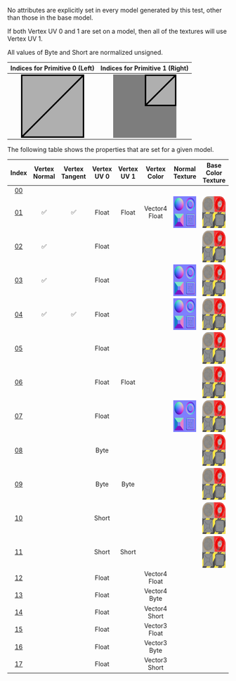 No attributes are explicitly set in every model generated by this test, other than those in the base model.  

If both Vertex UV 0 and 1 are set on a model, then all of the textures will use Vertex UV 1.

All values of Byte and Short are normalized unsigned.

Indices for Primitive 0 (Left) | Indices for Primitive 1 (Right)
:---: | :---:
<img src="./Icon_UVspace0.png" height="144" width="144" align="middle"> | <img src="./Icon_UVspace1.png" height="144" width="144" align="middle">

The following table shows the properties that are set for a given model.  


Index | Vertex Normal | Vertex Tangent | Vertex UV 0 | Vertex UV 1 | Vertex Color | Normal Texture | Base Color Texture
:---: | :---: | :---: | :---: | :---: | :---: | :---: | :---:
[00](./Primitive_Attribute_0.gltf) |   |   |   |   |   |   |  
[01](./Primitive_Attribute_1.gltf) | :white_check_mark: | :white_check_mark: | Float | Float | Vector4 Float | <img src="./Texture_normal.png" height="72" width="72" align="middle"> | <img src="./Texture_baseColor.png" height="72" width="72" align="middle">
[02](./Primitive_Attribute_2.gltf) | :white_check_mark: |   | Float |   |   |   | <img src="./Texture_baseColor.png" height="72" width="72" align="middle">
[03](./Primitive_Attribute_3.gltf) | :white_check_mark: |   | Float |   |   | <img src="./Texture_normal.png" height="72" width="72" align="middle"> | <img src="./Texture_baseColor.png" height="72" width="72" align="middle">
[04](./Primitive_Attribute_4.gltf) | :white_check_mark: | :white_check_mark: | Float |   |   | <img src="./Texture_normal.png" height="72" width="72" align="middle"> | <img src="./Texture_baseColor.png" height="72" width="72" align="middle">
[05](./Primitive_Attribute_5.gltf) |   |   | Float |   |   |   | <img src="./Texture_baseColor.png" height="72" width="72" align="middle">
[06](./Primitive_Attribute_6.gltf) |   |   | Float | Float |   |   | <img src="./Texture_baseColor.png" height="72" width="72" align="middle">
[07](./Primitive_Attribute_7.gltf) |   |   | Float |   |   | <img src="./Texture_normal.png" height="72" width="72" align="middle"> | <img src="./Texture_baseColor.png" height="72" width="72" align="middle">
[08](./Primitive_Attribute_8.gltf) |   |   | Byte |   |   |   | <img src="./Texture_baseColor.png" height="72" width="72" align="middle">
[09](./Primitive_Attribute_9.gltf) |   |   | Byte | Byte |   |   | <img src="./Texture_baseColor.png" height="72" width="72" align="middle">
[10](./Primitive_Attribute_10.gltf) |   |   | Short |   |   |   | <img src="./Texture_baseColor.png" height="72" width="72" align="middle">
[11](./Primitive_Attribute_11.gltf) |   |   | Short | Short |   |   | <img src="./Texture_baseColor.png" height="72" width="72" align="middle">
[12](./Primitive_Attribute_12.gltf) |   |   | Float |   | Vector4 Float |   |  
[13](./Primitive_Attribute_13.gltf) |   |   | Float |   | Vector4 Byte |   |  
[14](./Primitive_Attribute_14.gltf) |   |   | Float |   | Vector4 Short |   |  
[15](./Primitive_Attribute_15.gltf) |   |   | Float |   | Vector3 Float |   |  
[16](./Primitive_Attribute_16.gltf) |   |   | Float |   | Vector3 Byte |   |  
[17](./Primitive_Attribute_17.gltf) |   |   | Float |   | Vector3 Short |   |  
 
